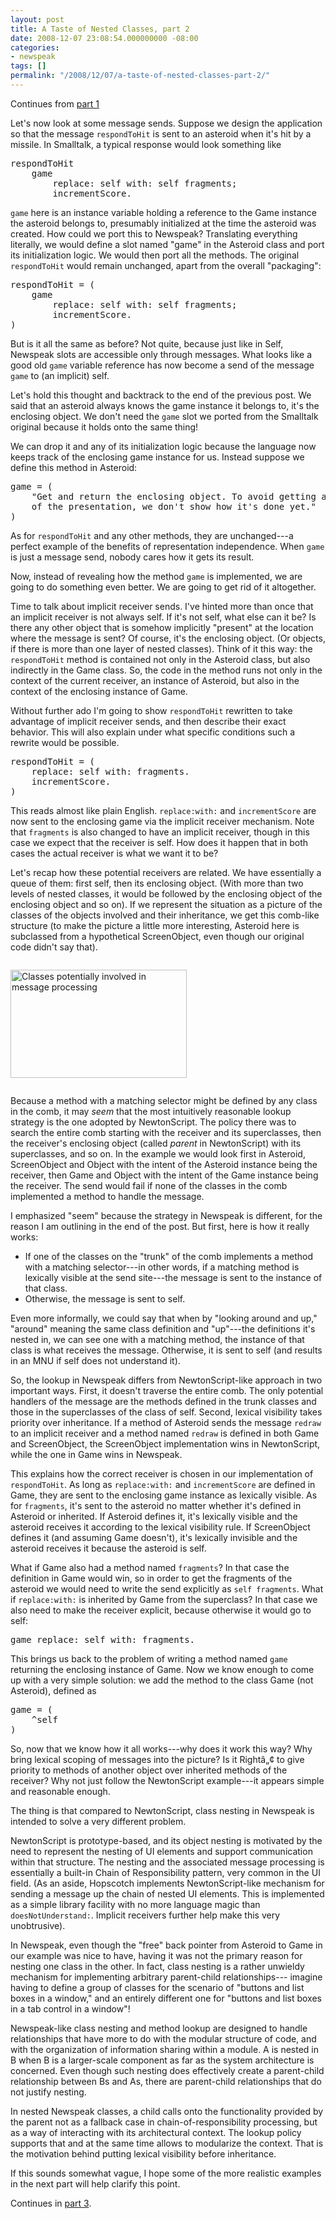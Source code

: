 ```yaml
---
layout: post
title: A Taste of Nested Classes, part 2
date: 2008-12-07 23:08:54.000000000 -08:00
categories:
- newspeak
tags: []
permalink: "/2008/12/07/a-taste-of-nested-classes-part-2/"
---
```

Continues from [part 1](/3plus4/2008/12/04/a-taste-of-nested-classes-part-1/)

<p>Let's now look at some message sends. Suppose we design the application so that the message <code>respondToHit</code> is sent to an asteroid when it's hit by a missile. In Smalltalk, a typical response would look something like</p>
<pre class="smalltalk">
respondToHit
    game
        replace: self with: self fragments;
        incrementScore.
</pre>
<p><code>game</code> here is an instance variable holding a reference to the Game instance the asteroid belongs to, presumably initialized at the time the asteroid was created. How could we port this to Newspeak? Translating everything literally, we would define a slot named "game" in the Asteroid class and port its initialization logic. We would then port all the methods. The original <code>respondToHit</code> would remain unchanged, apart from the overall "packaging":</p>
<pre class="smalltalk">
respondToHit = (
    game
        replace: self with: self fragments;
        incrementScore. 
)
</pre>
<p>But is it all the same as before? Not quite, because just like in Self, Newspeak slots are accessible only through messages. What looks like a good old <code>game</code> variable reference has now become a send of the message <code>game</code> to (an implicit) self.</p>
<p>Let's hold this thought and backtrack to the end of the previous post. We said that an asteroid always knows the game instance it belongs to, it's the enclosing object. We don't need the <code>game</code> slot we ported from the Smalltalk original because it holds onto the same thing!</p>
<p>We can drop it and any of its initialization logic because the language now keeps track of the enclosing game instance for us. Instead suppose we define this method in Asteroid:</p>
<pre class="smalltalk">
game = (
    "Get and return the enclosing object. To avoid getting ahead
    of the presentation, we don't show how it's done yet."
)
</pre>
<p>As for <code>respondToHit</code> and any other methods, they are unchanged---a perfect example of the benefits of representation independence. When <code>game</code> is just a message send, nobody cares how it gets its result.</p>
<p>Now, instead of revealing how the method <code>game</code> is implemented, we are going to do something even better. We are going to get rid of it altogether.</p>
<p>Time to talk about implicit receiver sends. I've hinted more than once that an implicit receiver is not always self. If it's not self, what else can it be? Is there any other object that is somehow implicitly "present" at the location where the message is sent? Of course, it's the enclosing object. (Or objects, if there is more than one layer of nested classes). Think of it this way: the <code>respondToHit</code> method is contained not only in the Asteroid class, but also indirectly in the Game class. So, the code in the method runs not only in the context of the current receiver, an instance of Asteroid, but also in the context of the enclosing instance of Game.</p>
<p>Without further ado I'm going to show <code>respondToHit</code> rewritten to take advantage of implicit receiver sends, and then describe their exact behavior. This will also explain under what specific conditions such a rewrite would be possible.</p>
<pre class="smalltalk">
respondToHit = (
    replace: self with: fragments.
    incrementScore.
)
</pre>
<p>This reads almost like plain English. <code>replace:with:</code> and <code>incrementScore</code> are now sent to the enclosing game via the implicit receiver mechanism. Note that <code>fragments</code> is also changed to have an implicit receiver, though in this case we expect that the receiver is self. How does it happen that in both cases the actual receiver is what we want it to be?</p>
<p>Let's recap how these potential receivers are related. We have essentially a queue of them: first self, then its enclosing object. (With more than two levels of nested classes, it would be followed by the enclosing object of the enclosing object and so on). If we represent the situation as a picture of the classes of the objects involved and their inheritance, we get this comb-like structure (to make the picture a little more interesting, Asteroid here is subclassed from a hypothetical ScreenObject, even though our original code didn't say that).</p>
<p><img src="{{ site.baseurl }}/assets/images/2008/12/nested-classes-comb.png" alt="Classes potentially involved in message processing" title="nested-classes-comb" width="282" height="173" class="alignnone size-full wp-image-100" style="padding-top:1em; padding-bottom: 1em;" /></p>
<p>Because a method with a matching selector might be defined by any class in the comb, it may <em>seem</em> that the most intuitively reasonable lookup strategy is the one adopted by NewtonScript. The policy there was to search the entire comb starting with the receiver and its superclasses, then the receiver's enclosing object (called <em>parent</em> in NewtonScript) with its superclasses, and so on. In the example we would look first in Asteroid, ScreenObject and Object with the intent of the Asteroid instance being the receiver, then Game and Object with the intent of the Game instance being the receiver. The send would fail if none of the classes in the comb implemented a method to handle the message.</p>
<p>I emphasized "seem" because the strategy in Newspeak is different, for the reason I am outlining in the end of the post. But first, here is how it really works:</p>
<ul>
<li>If one of the classes on the "trunk" of the comb implements a method with a matching selector---in other words, if a matching method is lexically visible at the send site---the message is sent to the instance of that class.</li>
<li>Otherwise, the message is sent to self.</li>
</ul>
<p>Even more informally, we could say that when by "looking around and up," "around" meaning the same class definition and "up"---the definitions it's nested in, we can see one with a matching method, the instance of that class is what receives the message. Otherwise, it is sent to self (and results in an MNU if self does not understand it).</p>
<p>So, the lookup in Newspeak differs from NewtonScript-like approach in two important ways. First, it doesn't traverse the entire comb. The only potential handlers of the message are the methods defined in the trunk classes and those in the superclasses of the class of self. Second, lexical visibility takes priority over inheritance. If a method of Asteroid sends the message <code>redraw</code> to an implicit receiver and a method named <code>redraw</code> is defined in both Game and ScreenObject, the ScreenObject implementation wins in NewtonScript, while the one in Game wins in Newspeak.</p>
<p>This explains how the correct receiver is chosen in our implementation of <code>respondToHit</code>. As long as <code>replace:with:</code> and <code>incrementScore</code> are defined in Game, they are sent to the enclosing game instance as lexically visible. As for <code>fragments</code>, it's sent to the asteroid no matter whether it's defined in Asteroid or inherited. If Asteroid defines it, it's lexically visible and the asteroid receives it according to the lexical visibility rule. If ScreenObject defines it (and assuming Game doesn't), it's lexically invisible and the asteroid receives it because the asteroid is self.</p>
<p>What if Game also had a method named <code>fragments</code>? In that case the definition in Game would win, so in order to get the fragments of the asteroid we would need to write the send explicitly as <code>self fragments</code>. What if <code>replace:with:</code> is inherited by Game from the superclass? In that case we also need to make the receiver explicit, because otherwise it would go to self:</p>
<pre class="smalltalk">
game replace: self with: fragments.
</pre>
<p>This brings us back to the problem of writing a method named <code>game</code> returning the enclosing instance of Game. Now we know enough to come up with a very simple solution: we add the method to the class Game (not Asteroid), defined as</p>
<pre class="smalltalk">
game = (
    ^self
)
</pre>
<p>So, now that we know how it all works---why does it work this way? Why bring lexical scoping of messages into the picture? Is it Rightâ„¢ to give priority to methods of another object over inherited methods of the receiver? Why not just follow the NewtonScript example---it appears simple and reasonable enough. </p>
<p>The thing is that compared to NewtonScript, class nesting in Newspeak is intended to solve a very different problem.</p>
<p>NewtonScript is prototype-based, and its object nesting is motivated by the need to represent the nesting of UI elements and support communication within that structure. The nesting and the associated message processing is essentially a built-in Chain of Responsibility pattern, very common in the UI field. (As an aside, Hopscotch implements NewtonScript-like mechanism for sending a message up the chain of nested UI elements. This is implemented as a simple library facility with no more language magic than <code>doesNotUnderstand:</code>. Implicit receivers further help make this very unobtrusive).</p>
<p>In Newspeak, even though the "free" back pointer from Asteroid to Game in our example was nice to have, having it was not the primary reason for nesting one class in the other. In fact, class nesting is a rather unwieldy mechanism for implementing arbitrary parent-child relationships---
imagine having to define a group of classes for the scenario of "buttons and list boxes in a window," and an entirely different one for "buttons and list boxes in a tab control in a window"!</p>

Newspeak-like class nesting and method lookup are designed to handle relationships that have more to do with the modular structure of code, and with the organization of information sharing within a module. A is nested in B when B is a larger-scale component as far as the system architecture is concerned. Even though such nesting does effectively create a parent-child relationship between Bs and As, there are parent-child relationships that do not justify nesting.

In nested Newspeak classes, a child calls onto the functionality provided by the parent not as a fallback case in chain-of-responsibility processing, but as a way of interacting with its architectural context. The lookup policy supports that and at the same time allows to modularize the context. That is the motivation behind putting lexical visibility before inheritance.

If this sounds somewhat vague, I hope some of the more realistic examples in the next part will help clarify this point.

Continues in [part 3](/3plus4/2009/02/15/a-taste-of-nested-classes-part-3/).

